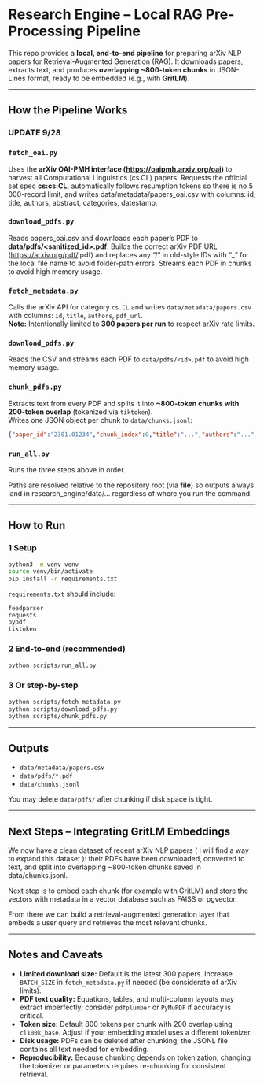 # Research Engine – Local RAG Pre-Processing Pipeline

This repo provides a **local, end-to-end pipeline** for preparing arXiv NLP papers for Retrieval-Augmented Generation (RAG). It downloads papers, extracts text, and produces **overlapping ~800-token chunks** in JSON-Lines format, ready to be embedded (e.g., with **GritLM**).

---

## How the Pipeline Works

### UPDATE 9/28
### `fetch_oai.py`
Uses the **arXiv OAI-PMH interface (https://oaipmh.arxiv.org/oai)** to harvest all Computational Linguistics (cs.CL) papers.
Requests the official set spec **cs:cs:CL**, automatically follows resumption tokens so there is no 5 000-record limit, and writes
data/metadata/papers_oai.csv with columns: id, title, authors, abstract, categories, datestamp.

### `download_pdfs.py`
Reads papers_oai.csv and downloads each paper’s PDF to **data/pdfs/<sanitized_id>.pdf**.
Builds the correct arXiv PDF URL (https://arxiv.org/pdf/<id>.pdf) and replaces any “/” in old-style IDs with “_” for the local file name to avoid folder-path errors.
Streams each PDF in chunks to avoid high memory usage.

### `fetch_metadata.py`
Calls the arXiv API for category `cs.CL` and writes `data/metadata/papers.csv` with columns: `id`, `title`, `authors`, `pdf_url`.  
**Note:** Intentionally limited to **300 papers per run** to respect arXiv rate limits.

### `download_pdfs.py`
Reads the CSV and streams each PDF to `data/pdfs/<id>.pdf` to avoid high memory usage.

### `chunk_pdfs.py`
Extracts text from every PDF and splits it into **~800-token chunks with 200-token overlap** (tokenized via `tiktoken`).  
Writes one JSON object per chunk to `data/chunks.jsonl`:
```json
{"paper_id":"2301.01234","chunk_index":0,"title":"...","authors":"...","chunk_text":"..."}
```

### `run_all.py`
Runs the three steps above in order.  

Paths are resolved relative to the repository root (via __file__) so outputs always land in research_engine/data/... regardless of where you run the command.

---

## How to Run

### 1 Setup
```bash
python3 -m venv venv
source venv/bin/activate
pip install -r requirements.txt
```

`requirements.txt` should include:
```
feedparser
requests
pypdf
tiktoken
```

### 2 End-to-end (recommended)
```bash
python scripts/run_all.py
```
### 3 Or step-by-step
```bash
python scripts/fetch_metadata.py
python scripts/download_pdfs.py
python scripts/chunk_pdfs.py
```

---

## Outputs
- `data/metadata/papers.csv`  
- `data/pdfs/*.pdf`  
- `data/chunks.jsonl`  

You may delete `data/pdfs/` after chunking if disk space is tight.

---

## Next Steps – Integrating GritLM Embeddings

We now have a clean dataset of recent arXiv NLP papers ( i will find a way to expand this dataset ): their PDFs have been downloaded, converted to text, and split into overlapping ~800-token chunks saved in data/chunks.jsonl.

Next step is to embed each chunk (for example with GritLM) and store the vectors with metadata in a vector database such as FAISS or pgvector.

From there we can build a retrieval-augmented generation layer that embeds a user query and retrieves the most relevant chunks.


---

## Notes and Caveats
- **Limited download size:** Default is the latest 300 papers. Increase `BATCH_SIZE` in `fetch_metadata.py` if needed (be considerate of arXiv limits).  
- **PDF text quality:** Equations, tables, and multi-column layouts may extract imperfectly; consider `pdfplumber` or `PyMuPDF` if accuracy is critical.  
- **Token size:** Default 800 tokens per chunk with 200 overlap using `cl100k_base`. Adjust if your embedding model uses a different tokenizer.  
- **Disk usage:** PDFs can be deleted after chunking; the JSONL file contains all text needed for embedding.  
- **Reproducibility:** Because chunking depends on tokenization, changing the tokenizer or parameters requires re-chunking for consistent retrieval.  
